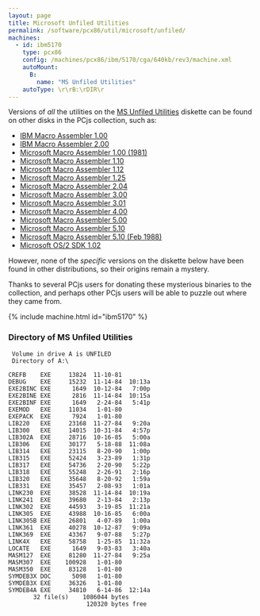 ```yaml
---
layout: page
title: Microsoft Unfiled Utilities
permalink: /software/pcx86/util/microsoft/unfiled/
machines:
  - id: ibm5170
    type: pcx86
    config: /machines/pcx86/ibm/5170/cga/640kb/rev3/machine.xml
    autoMount:
      B:
        name: "MS Unfiled Utilities"
    autoType: \r\rB:\rDIR\r
---
```


Versions of *all* the utilities on the [MS Unfiled Utilities](#directory-of-ms-unfiled-utilities) diskette can be found on
other disks in the PCjs collection, such as:

  - [IBM Macro Assembler 1.00](/software/pcx86/lang/ibm/masm/1.00/)
  - [IBM Macro Assembler 2.00](/software/pcx86/lang/ibm/masm/2.00/)
  - [Microsoft Macro Assembler 1.00 (1981)](/software/pcx86/lang/microsoft/masm/1.00-1981/)
  - [Microsoft Macro Assembler 1.10](/software/pcx86/lang/microsoft/masm/1.10/)
  - [Microsoft Macro Assembler 1.12](/software/pcx86/lang/microsoft/masm/1.12/)
  - [Microsoft Macro Assembler 1.25](/software/pcx86/lang/microsoft/masm/1.25/)
  - [Microsoft Macro Assembler 2.04](/software/pcx86/lang/microsoft/masm/2.04/)
  - [Microsoft Macro Assembler 3.00](/software/pcx86/lang/microsoft/masm/3.00/)
  - [Microsoft Macro Assembler 3.01](/software/pcx86/lang/microsoft/masm/3.01/)
  - [Microsoft Macro Assembler 4.00](/software/pcx86/lang/microsoft/masm/4.00/)
  - [Microsoft Macro Assembler 5.00](/software/pcx86/lang/microsoft/masm/5.00/)
  - [Microsoft Macro Assembler 5.10](/software/pcx86/lang/microsoft/masm/5.10/)
  - [Microsoft Macro Assembler 5.10 (Feb 1988)](/software/pcx86/lang/microsoft/masm/5.10x/)
  - [Microsoft OS/2 SDK 1.02](/software/pcx86/sdk/os2/microsoft/1.02/)

However, none of the *specific* versions on the diskette below have been found in other distributions, so their origins remain a mystery.

Thanks to several PCjs users for donating these mysterious binaries to the collection, and perhaps other PCjs users will be able to puzzle
out where they came from.

{% include machine.html id="ibm5170" %}

### Directory of MS Unfiled Utilities

     Volume in drive A is UNFILED
     Directory of A:\

    CREFB    EXE     13824  11-10-81
    DEBUG    EXE     15232  11-14-84  10:13a
    EXE2BINC EXE      1649  10-12-84   7:00p
    EXE2BINE EXE      2816  11-14-84  10:15a
    EXE2BINF EXE      1649   2-24-84   5:41p
    EXEMOD   EXE     11034   1-01-80
    EXEPACK  EXE      7924   1-01-80
    LIB220   EXE     23168  11-27-84   9:20a
    LIB300   EXE     14015  10-31-84   4:57p
    LIB302A  EXE     28716  10-16-85   5:00a
    LIB306   EXE     30177   5-18-88  11:08a
    LIB314   EXE     23115   8-20-90   1:00p
    LIB315   EXE     52424   3-23-89   1:31p
    LIB317   EXE     54736   2-20-90   5:22p
    LIB318   EXE     55248   2-26-91   2:16p
    LIB320   EXE     35648   8-20-92   1:59a
    LIB331   EXE     35457   2-08-93   1:01a
    LINK230  EXE     38528  11-14-84  10:19a
    LINK241  EXE     39680   2-13-84   2:13p
    LINK302  EXE     44593   3-19-85  11:21a
    LINK305  EXE     43988  10-16-85   6:00a
    LINK305B EXE     26801   4-07-89   1:00a
    LINK361  EXE     40278  10-12-87   9:09a
    LINK369  EXE     43367   9-07-88   5:27p
    LINK4X   EXE     58758   1-25-85  11:32a
    LOCATE   EXE      1649   9-03-83   3:40a
    MASM127  EXE     81280  11-27-84   9:25a
    MASM307  EXE    100928   1-01-80
    MASM350  EXE     83128   1-01-80
    SYMDEB3X DOC      5098   1-01-80
    SYMDEB3X EXE     36326   1-01-80
    SYMDEB4A EXE     34810   6-14-86  12:14a
           32 file(s)    1086044 bytes
                          120320 bytes free

